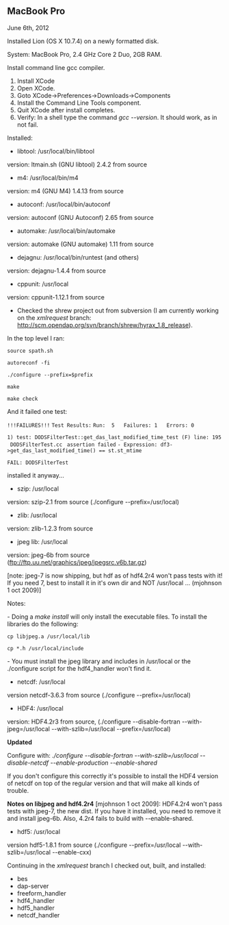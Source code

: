 ## MacBook Pro

June 6th, 2012

Installed Lion (OS X 10.7.4) on a newly formatted disk.

System: MacBook Pro, 2.4 GHz Core 2 Duo, 2GB RAM.

Install command line gcc compiler.

1.  Install XCode
2.  Open XCode.
3.  Goto XCode-\>Preferences-\>Downloads-\>Components
4.  Install the Command Line Tools component.
5.  Quit XCode after install completes.
6.  Verify: In a shell type the command *gcc --version*. It should work,
    as in not fail.

Installed:

- libtool: /usr/local/bin/libtool



version: ltmain.sh (GNU libtool) 2.4.2 from source

- m4: /usr/local/bin/m4



version: m4 (GNU M4) 1.4.13 from source

- autoconf: /usr/local/bin/autoconf



version: autoconf (GNU Autoconf) 2.65 from source

- automake: /usr/local/bin/automake



version: automake (GNU automake) 1.11 from source

- dejagnu: /usr/local/bin/runtest (and others)



version: dejagnu-1.4.4 from source

- cppunit: /usr/local



version: cppunit-1.12.1 from source

- Checked the shrew project out from subversion (I am currently working
  on the *xmlrequest* branch:
  <http://scm.opendap.org/svn/branch/shrew/hyrax_1.8_release>).

In the top level I ran:


`source spath.sh`

`autoreconf -fi`

`./configure --prefix=$prefix`

`make`

`make check`

And it failed one test:

`!!!FAILURES!!!`
`Test Results:`
`Run:  5   Failures: 1   Errors: 0`


`1) test: DODSFilterTest::get_das_last_modified_time_test (F) line: 195 DODSFilterTest.cc `
`assertion failed`
`- Expression: df3->get_das_last_modified_time() == st.st_mtime`


`FAIL: DODSFilterTest`


installed it anyway...

- szip: /usr/local



version: szip-2.1 from source (./configure --prefix=/usr/local)

- zlib: /usr/local



version: zlib-1.2.3 from source

- jpeg lib: /usr/local



version: jpeg-6b from source
(ftp://ftp.uu.net/graphics/jpeg/jpegsrc.v6b.tar.gz)


\[note: jpeg-7 is now shipping, but hdf as of hdf4.2r4 won't pass tests
with it! If you need 7, best to install it in it's own dir and NOT
/usr/local ... (mjohnson 1 oct 2009)\]

Notes:

\- Doing a *make install* will only install the executable files. To
install the libraries do the following:


`cp libjpeg.a /usr/local/lib`

`cp *.h /usr/local/include`

\- You must install the jpeg library and includes in /usr/local or the
./configure script for the hdf4_handler won't find it.

- netcdf: /usr/local



version netcdf-3.6.3 from source (./configure --prefix=/usr/local)

- HDF4: /usr/local



version: HDF4.2r3 from source, (./configure --disable-fortran
--with-jpeg=/usr/local --with-szlib=/usr/local --prefix=/usr/local)

<!-- -->



**Updated**

<!-- -->



Configure with: *./configure --disable-fortran --with-szlib=/usr/local
--disable-netcdf --enable-production --enable-shared*


If you don't configure this correctly it's possible to install the HDF4
version of netcdf on top of the regular version and that will make all
kinds of trouble.

<!-- -->



**Notes on libjpeg and hdf4.2r4** \[mjohnson 1 oct 2009\]: HDF4.2r4
won't pass tests with jpeg-7, the new dist. If you have it installed,
you need to remove it and install jpeg-6b. Also, 4.2r4 fails to build
with --enable-shared.

- hdf5: /usr/local



version hdf5-1.8.1 from source (./configure --prefix=/usr/local
--with-szlib=/usr/local --enable-cxx)

Continuing in the *xmlrequest* branch I checked out, built, and
installed:

- bes
- dap-server
- freeform_handler
- hdf4_handler
- hdf5_handler
- netcdf_handler